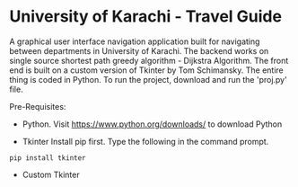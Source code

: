 # University of Karachi - Travel Guide

A graphical user interface navigation application built for navigating between departments in University of Karachi. The backend works on single source shortest path greedy algorithm - Dijkstra Algorithm. The front end is built on a custom version of Tkinter by Tom Schimansky. The entire thing is coded in Python. To run the project, download and run the 'proj.py' file. 

Pre-Requisites:
- Python.
Visit https://www.python.org/downloads/ to download Python

- Tkinter
Install pip first. Type the following in the command prompt.
```
pip install tkinter
```

- Custom Tkinter
